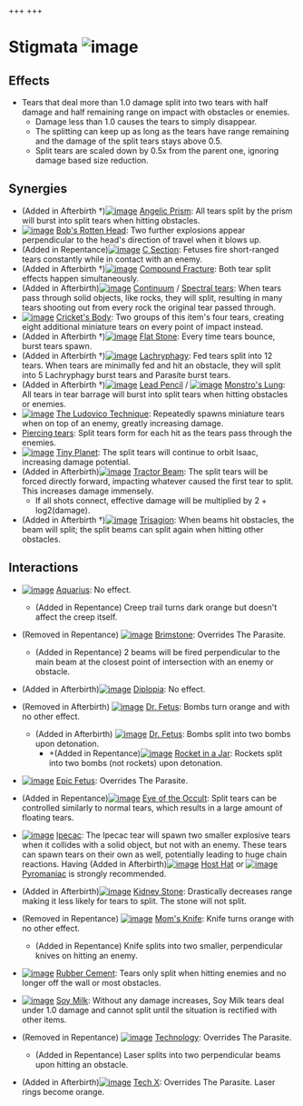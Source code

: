 +++
+++

 # Stigmata ![image](/image/Stigmata.png) 


Effects
---------


* Tears that deal more than 1.0 damage split into two tears with half damage and half remaining range on impact with obstacles or enemies.
	+ Damage less than 1.0 causes the tears to simply disappear.
	+ The splitting can keep up as long as the tears have range remaining and the damage of the split tears stays above 0.5.
	+ Split tears are scaled down by 0.5x from the parent one, ignoring damage based size reduction.


Synergies
-----------


* (Added in Afterbirth †)[![image](/image/Angelic_Prism.png)](/wiki/Angelic_Prism "Angelic Prism") [Angelic Prism](/wiki/Angelic_Prism "Angelic Prism"): All tears split by the prism will burst into split tears when hitting obstacles.
* [![image](/image/Bob%27s_Rotten_Head.png)](/wiki/Bob%27s_Rotten_Head "Bob's Rotten Head") [Bob's Rotten Head](/wiki/Bob%27s_Rotten_Head "Bob's Rotten Head"): Two further explosions appear perpendicular to the head's direction of travel when it blows up.
* (Added in Repentance)[![image](/image/C_Section.png)](/wiki/C_Section "C Section") [C Section](/wiki/C_Section "C Section"): Fetuses fire short-ranged tears constantly while in contact with an enemy.
* (Added in Afterbirth †)[![image](/image/Compound_Fracture.png)](/wiki/Compound_Fracture "Compound Fracture") [Compound Fracture](/wiki/Compound_Fracture "Compound Fracture"): Both tear split effects happen simultaneously.
* (Added in Afterbirth)[![image](/image/Continuum.png)](/wiki/Continuum "Continuum") [Continuum](/wiki/Continuum "Continuum") / [Spectral tears](/wiki/Spectral_tears "Spectral tears"): When tears pass through solid objects, like rocks, they will split, resulting in many tears shooting out from every rock the original tear passed through.
* [![image](/image/Cricket%27s_Body.png)](/wiki/Cricket%27s_Body "Cricket's Body") [Cricket's Body](/wiki/Cricket%27s_Body "Cricket's Body"): Two groups of this item's four tears, creating eight additional miniature tears on every point of impact instead.
* (Added in Afterbirth †)[![image](/image/Flat_Stone.png)](/wiki/Flat_Stone "Flat Stone") [Flat Stone](/wiki/Flat_Stone "Flat Stone"): Every time tears bounce, burst tears spawn.
* (Added in Afterbirth †)[![image](/image/Lachryphagy.png)](/wiki/Lachryphagy "Lachryphagy") [Lachryphagy](/wiki/Lachryphagy "Lachryphagy"): Fed tears split into 12 tears. When tears are minimally fed and hit an obstacle, they will split into 5 Lachryphagy burst tears and Parasite burst tears.
* (Added in Afterbirth †)[![image](/image/Lead_Pencil.png)](/wiki/Lead_Pencil "Lead Pencil") [Lead Pencil](/wiki/Lead_Pencil "Lead Pencil") / [![image](/image/Monstro%27s_Lung.png)](/wiki/Monstro%27s_Lung "Monstro's Lung") [Monstro's Lung](/wiki/Monstro%27s_Lung "Monstro's Lung"): All tears in tear barrage will burst into split tears when hitting obstacles or enemies.
* [![image](/image/The_Ludovico_Technique.png)](/wiki/The_Ludovico_Technique "The Ludovico Technique") [The Ludovico Technique](/wiki/The_Ludovico_Technique "The Ludovico Technique"): Repeatedly spawns miniature tears when on top of an enemy, greatly increasing damage.
* [Piercing tears](/wiki/Piercing_tears "Piercing tears"): Split tears form for each hit as the tears pass through the enemies.
* [![image](/image/Tiny_Planet.png)](/wiki/Tiny_Planet "Tiny Planet") [Tiny Planet](/wiki/Tiny_Planet "Tiny Planet"): The split tears will continue to orbit Isaac, increasing damage potential.
* (Added in Afterbirth)[![image](/image/Tractor_Beam.png)](/wiki/Tractor_Beam "Tractor Beam") [Tractor Beam](/wiki/Tractor_Beam "Tractor Beam"): The split tears will be forced directly forward, impacting whatever caused the first tear to split. This increases damage immensely.
	+ If all shots connect, effective damage will be multiplied by 2 + log2(damage).
* (Added in Afterbirth †)[![image](/image/Trisagion.png)](/wiki/Trisagion "Trisagion") [Trisagion](/wiki/Trisagion "Trisagion"): When beams hit obstacles, the beam will split; the split beams can split again when hitting other obstacles.


Interactions
--------------


* [![image](/image/Aquarius.png)](/wiki/Aquarius "Aquarius") [Aquarius](/wiki/Aquarius "Aquarius"): No effect.
	+ (Added in Repentance) Creep trail turns dark orange but doesn't affect the creep itself.


* (Removed in Repentance) [![image](/image/Brimstone.png)](/wiki/Brimstone "Brimstone") [Brimstone](/wiki/Brimstone "Brimstone"): Overrides The Parasite.
	+ (Added in Repentance) 2 beams will be fired perpendicular to the main beam at the closest point of intersection with an enemy or obstacle.
* (Added in Afterbirth)[![image](/image/Diplopia.png)](/wiki/Diplopia "Diplopia") [Diplopia](/wiki/Diplopia "Diplopia"): No effect.
* (Removed in Afterbirth) [![image](/image/Dr._Fetus.png)](/wiki/Dr._Fetus "Dr. Fetus") [Dr. Fetus](/wiki/Dr._Fetus "Dr. Fetus"): Bombs turn orange and with no other effect.
	+ (Added in Afterbirth) [![image](/image/Dr._Fetus.png)](/wiki/Dr._Fetus "Dr. Fetus") [Dr. Fetus](/wiki/Dr._Fetus "Dr. Fetus"): Bombs split into two bombs upon detonation.
		- +(Added in Repentance)[![image](/image/Rocket_in_a_Jar.png)](/wiki/Rocket_in_a_Jar "Rocket in a Jar") [Rocket in a Jar](/wiki/Rocket_in_a_Jar "Rocket in a Jar"): Rockets split into two bombs (not rockets) upon detonation.
* [![image](/image/Epic_Fetus.png)](/wiki/Epic_Fetus "Epic Fetus") [Epic Fetus](/wiki/Epic_Fetus "Epic Fetus"): Overrides The Parasite.
* (Added in Repentance)[![image](/image/Eye_of_the_Occult.png)](/wiki/Eye_of_the_Occult "Eye of the Occult") [Eye of the Occult](/wiki/Eye_of_the_Occult "Eye of the Occult"): Split tears can be controlled similarly to normal tears, which results in a large amount of floating tears.
* [![image](/image/Ipecac.png)](/wiki/Ipecac "Ipecac") [Ipecac](/wiki/Ipecac "Ipecac"): The Ipecac tear will spawn two smaller explosive tears when it collides with a solid object, but not with an enemy. These tears can spawn tears on their own as well, potentially leading to huge chain reactions. Having (Added in Afterbirth)[![image](/image/Host_Hat.png)](/wiki/Host_Hat "Host Hat") [Host Hat](/wiki/Host_Hat "Host Hat") or [![image](/image/Pyromaniac.png)](/wiki/Pyromaniac "Pyromaniac") [Pyromaniac](/wiki/Pyromaniac "Pyromaniac") is strongly recommended.
* (Added in Afterbirth)[![image](/image/Kidney_Stone.png)](/wiki/Kidney_Stone "Kidney Stone") [Kidney Stone](/wiki/Kidney_Stone "Kidney Stone"): Drastically decreases range making it less likely for tears to split. The stone will not split.
* (Removed in Repentance) [![image](/image/Mom%27s_Knife.png)](/wiki/Mom%27s_Knife "Mom's Knife") [Mom's Knife](/wiki/Mom%27s_Knife "Mom's Knife"): Knife turns orange with no other effect.
	+ (Added in Repentance) Knife splits into two smaller, perpendicular knives on hitting an enemy.
* [![image](/image/Rubber_Cement.png)](/wiki/Rubber_Cement "Rubber Cement") [Rubber Cement](/wiki/Rubber_Cement "Rubber Cement"): Tears only split when hitting enemies and no longer off the wall or most obstacles.
* [![image](/image/Soy_Milk.png)](/wiki/Soy_Milk "Soy Milk") [Soy Milk](/wiki/Soy_Milk "Soy Milk"): Without any damage increases, Soy Milk tears deal under 1.0 damage and cannot split until the situation is rectified with other items.
* (Removed in Repentance) [![image](/image/Technology.png)](/wiki/Technology "Technology") [Technology](/wiki/Technology "Technology"): Overrides The Parasite.
	+ (Added in Repentance) Laser splits into two perpendicular beams upon hitting an obstacle.
* (Added in Afterbirth)[![image](/image/Tech_X.png)](/wiki/Tech_X "Tech X") [Tech X](/wiki/Tech_X "Tech X"): Overrides The Parasite. Laser rings become orange.


